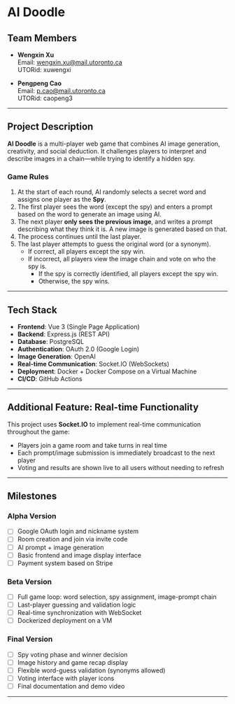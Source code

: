 # AI Doodle

## Team Members

- **Wengxin Xu**  
  Email: wengxin.xu@mail.utoronto.ca  
  UTORid: xuwengxi

- **Pengpeng Cao**  
  Email: p.cao@mail.utoronto.ca  
  UTORid: caopeng3

---

## Project Description

**AI Doodle** is a multi-player web game that combines AI image generation, creativity, and social deduction. It challenges players to interpret and describe images in a chain—while trying to identify a hidden spy.

### Game Rules

1. At the start of each round, AI randomly selects a secret word and assigns one player as the **Spy**.
2. The first player sees the word (except the spy) and enters a prompt based on the word to generate an image using AI.
3. The next player **only sees the previous image**, and writes a prompt describing what they think it is. A new image is generated based on that.
4. The process continues until the last player.
5. The last player attempts to guess the original word (or a synonym).
   - If correct, all players except the spy win.
   - If incorrect, all players view the image chain and vote on who the spy is.
     - If the spy is correctly identified, all players except the spy win.
     - Otherwise, the spy wins.

---

## Tech Stack

- **Frontend**: Vue 3 (Single Page Application)
- **Backend**: Express.js (REST API)
- **Database**: PostgreSQL
- **Authentication**: OAuth 2.0 (Google Login)
- **Image Generation**: OpenAI
- **Real-time Communication**: Socket.IO (WebSockets)
- **Deployment**: Docker + Docker Compose on a Virtual Machine
- **CI/CD**: GitHub Actions

---

## Additional Feature: Real-time Functionality

This project uses **Socket.IO** to implement real-time communication throughout the game:

- Players join a game room and take turns in real time
- Each prompt/image submission is immediately broadcast to the next player
- Voting and results are shown live to all users without needing to refresh

---

## Milestones

### Alpha Version

- [ ] Google OAuth login and nickname system
- [ ] Room creation and join via invite code
- [ ] AI prompt + image generation
- [ ] Basic frontend and image display interface
- [ ] Payment system based on Stripe

### Beta Version

- [ ] Full game loop: word selection, spy assignment, image-prompt chain
- [ ] Last-player guessing and validation logic
- [ ] Real-time synchronization with WebSocket
- [ ] Dockerized deployment on a VM

### Final Version

- [ ] Spy voting phase and winner decision
- [ ] Image history and game recap display
- [ ] Flexible word-guess validation (synonyms allowed)
- [ ] Voting interface with player icons
- [ ] Final documentation and demo video

---
